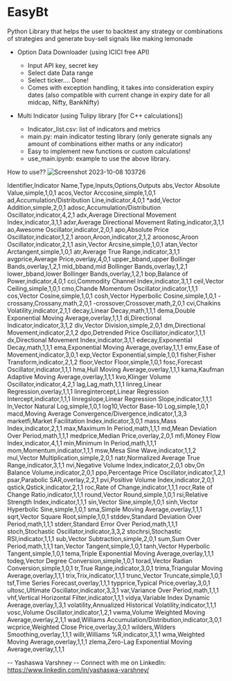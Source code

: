 # EasyBt
Python Library that helps the user to backtest any strategy or combinations of strategies and generate buy-sell signals like making lemonade

- Option Data Downloader (using ICICI free API)
  - Input API key, secret key
  - Select date Data range
  - Select ticker.... Done!
  - Comes with exception handling, it takes into consideration expiry dates (also compatible with current change in expiry date for all midcap, Nifty, BankNifty)  

- Multi Indicator (using Tulipy library [for C++ calculations])
  - Indicator_list.csv: list of indicators and metrics
  - main.py: main indicator testing library (only generate signals any amount of combinations either maths or any indicator)
  - Easy to implement new functions or custom calculations!
  - use_main.ipynb: example to use the above library.
  
How to use??
![Screenshot 2023-10-08 103726](https://github.com/bbmusa/EasyBt/assets/65719349/608aff3f-66b3-42d1-80b7-e62a1e7a1704)

Identifier,Indicator Name,Type,Inputs,Options,Outputs
abs,Vector Absolute Value,simple,1,0,1
acos,Vector Arccosine,simple,1,0,1
ad,Accumulation/Distribution Line,indicator,4,0,1
*add,Vector Addition,simple,2,0,1
adosc,Accumulation/Distribution Oscillator,indicator,4,2,1
adx,Average Directional Movement Index,indicator,3,1,1
adxr,Average Directional Movement Rating,indicator,3,1,1
ao,Awesome Oscillator,indicator,2,0,1
apo,Absolute Price Oscillator,indicator,1,2,1
aroon,Aroon,indicator,2,1,2
aroonosc,Aroon Oscillator,indicator,2,1,1
asin,Vector Arcsine,simple,1,0,1
atan,Vector Arctangent,simple,1,0,1
atr,Average True Range,indicator,3,1,1
avgprice,Average Price,overlay,4,0,1
upper_bband,upper Bollinger Bands,overlay,1,2,1
mid_bband,mid Bollinger Bands,overlay,1,2,1
lower_bband,lower Bollinger Bands,overlay,1,2,1
bop,Balance of Power,indicator,4,0,1
cci,Commodity Channel Index,indicator,3,1,1
ceil,Vector Ceiling,simple,1,0,1
cmo,Chande Momentum Oscillator,indicator,1,1,1
cos,Vector Cosine,simple,1,0,1
cosh,Vector Hyperbolic Cosine,simple,1,0,1
-crossany,Crossany,math,2,0,1
-crossover,Crossover,math,2,0,1
cvi,Chaikins Volatility,indicator,2,1,1
decay,Linear Decay,math,1,1,1
dema,Double Exponential Moving Average,overlay,1,1,1
di,Directional Indicator,indicator,3,1,2
div,Vector Division,simple,2,0,1
dm,Directional Movement,indicator,2,1,2
dpo,Detrended Price Oscillator,indicator,1,1,1
dx,Directional Movement Index,indicator,3,1,1
edecay,Exponential Decay,math,1,1,1
ema,Exponential Moving Average,overlay,1,1,1
emv,Ease of Movement,indicator,3,0,1
exp,Vector Exponential,simple,1,0,1
fisher,Fisher Transform,indicator,2,1,2
floor,Vector Floor,simple,1,0,1
fosc,Forecast Oscillator,indicator,1,1,1
hma,Hull Moving Average,overlay,1,1,1
kama,Kaufman Adaptive Moving Average,overlay,1,1,1
kvo,Klinger Volume Oscillator,indicator,4,2,1
lag,Lag,math,1,1,1
linreg,Linear Regression,overlay,1,1,1
linregintercept,Linear Regression Intercept,indicator,1,1,1
linregslope,Linear Regression Slope,indicator,1,1,1
ln,Vector Natural Log,simple,1,0,1
log10,Vector Base-10 Log,simple,1,0,1
macd,Moving Average Convergence/Divergence,indicator,1,3,3
marketfi,Market Facilitation Index,indicator,3,0,1
mass,Mass Index,indicator,2,1,1
max,Maximum In Period,math,1,1,1
md,Mean Deviation Over Period,math,1,1,1
medprice,Median Price,overlay,2,0,1
mfi,Money Flow Index,indicator,4,1,1
min,Minimum In Period,math,1,1,1
mom,Momentum,indicator,1,1,1
msw,Mesa Sine Wave,indicator,1,1,2
mul,Vector Multiplication,simple,2,0,1
natr,Normalized Average True Range,indicator,3,1,1
nvi,Negative Volume Index,indicator,2,0,1
obv,On Balance Volume,indicator,2,0,1
ppo,Percentage Price Oscillator,indicator,1,2,1
psar,Parabolic SAR,overlay,2,2,1
pvi,Positive Volume Index,indicator,2,0,1
qstick,Qstick,indicator,2,1,1
roc,Rate of Change,indicator,1,1,1
rocr,Rate of Change Ratio,indicator,1,1,1
round,Vector Round,simple,1,0,1
rsi,Relative Strength Index,indicator,1,1,1
sin,Vector Sine,simple,1,0,1
sinh,Vector Hyperbolic Sine,simple,1,0,1
sma,Simple Moving Average,overlay,1,1,1
sqrt,Vector Square Root,simple,1,0,1
stddev,Standard Deviation Over Period,math,1,1,1
stderr,Standard Error Over Period,math,1,1,1
stoch,Stochastic Oscillator,indicator,3,3,2
stochrsi,Stochastic RSI,indicator,1,1,1
sub,Vector Subtraction,simple,2,0,1
sum,Sum Over Period,math,1,1,1
tan,Vector Tangent,simple,1,0,1
tanh,Vector Hyperbolic Tangent,simple,1,0,1
tema,Triple Exponential Moving Average,overlay,1,1,1
todeg,Vector Degree Conversion,simple,1,0,1
torad,Vector Radian Conversion,simple,1,0,1
tr,True Range,indicator,3,0,1
trima,Triangular Moving Average,overlay,1,1,1
trix,Trix,indicator,1,1,1
trunc,Vector Truncate,simple,1,0,1
tsf,Time Series Forecast,overlay,1,1,1
typprice,Typical Price,overlay,3,0,1
ultosc,Ultimate Oscillator,indicator,3,3,1
var,Variance Over Period,math,1,1,1
vhf,Vertical Horizontal Filter,indicator,1,1,1
vidya,Variable Index Dynamic Average,overlay,1,3,1
volatility,Annualized Historical Volatility,indicator,1,1,1
vosc,Volume Oscillator,indicator,1,2,1
vwma,Volume Weighted Moving Average,overlay,2,1,1
wad,Williams Accumulation/Distribution,indicator,3,0,1
wcprice,Weighted Close Price,overlay,3,0,1
wilders,Wilders Smoothing,overlay,1,1,1
willr,Williams %R,indicator,3,1,1
wma,Weighted Moving Average,overlay,1,1,1
zlema,Zero-Lag Exponential Moving Average,overlay,1,1,1


-- Yashaswa Varshney
-- Connect with me on LinkedIn: https://www.linkedin.com/in/yashaswa-varshney/  


